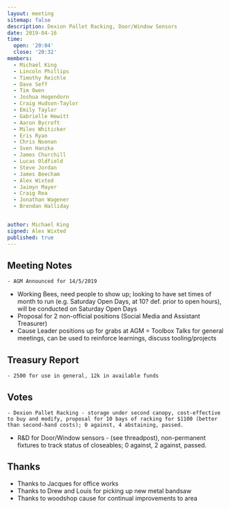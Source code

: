 ```yaml
---
layout: meeting
sitemap: false
description: Dexion Pallet Racking, Door/Window Sensors
date: 2019-04-16
time:
  open: '20:04'
  close: '20:32'
members:
  - Michael King
  - Lincoln Phillips
  - Timothy Reichle
  - Dave Seff
  - Tim Owen
  - Joshua Hogendorn
  - Craig Hudson-Taylor
  - Emily Taylor
  - Gabrielle Hewitt
  - Aaron Bycroft
  - Miles Whiticker
  - Eris Ryan
  - Chris Noonan
  - Sven Hanzka
  - James Churchill
  - Lucas Oldfield
  - Steve Jordan
  - James Beecham
  - Alex Wixted
  - Jaimyn Mayer
  - Craig Rea
  - Jonathan Wagener
  - Brendan Halliday


author: Michael King
signed: Alex Wixted
published: true
---
```


## Meeting Notes
	- AGM Announced for 14/5/2019
  - Working Bees, need people to show up; looking to have set times of month to run (e.g. Saturday Open Days, at 10? def. prior to open hours), will be conducted on Saturday Open Days
  - Proposal for 2 non-official positions (Social Media and Assistant Treasurer)
  - Cause Leader positions up for grabs at AGM
  = Toolbox Talks for general meetings, can be used to reinforce learnings, discuss tooling/projects


## Treasury Report
 	- 2500 for use in general, 12k in available funds

## Votes
	- Dexion Pallet Racking - storage under second canopy, cost-effective to buy and modify, proposal for 10 bays of racking for $1100 (better than second-hand costs); 0 against, 4 abstaining, passed.
  - R&D for Door/Window sensors - (see threadpost), non-permanent fixtures to track status of closeables; 0 against, 2 against, passed.

## Thanks
  - Thanks to Jacques for office works
  - Thanks to Drew and Louis for picking up new metal bandsaw
  - Thanks to woodshop cause for continual improvements to area